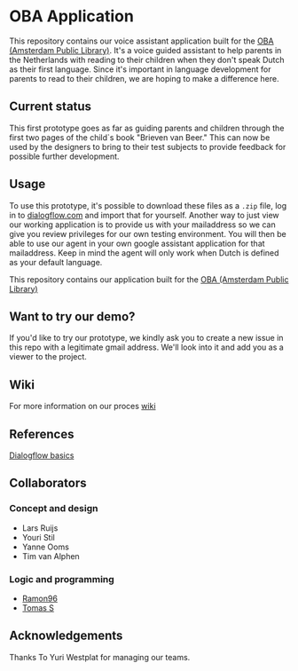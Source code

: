 # OBA Application
This repository contains our voice assistant application built for the [OBA (Amsterdam Public Library)](https://www.oba.nl/). It's a voice guided assistant to help parents in the Netherlands with reading to their children when they don't speak Dutch as their first language. Since it's important in language development for parents to read to their children, we are hoping to make a difference here.

## Current status
This first prototype goes as far as guiding parents and children through the first two pages of the child`s book "Brieven van Beer." This can now be used by the designers to bring to their test subjects to provide feedback for possible further development.

## Usage
To use this prototype, it's possible to download these files as a `.zip` file, log in to [dialogflow.com](https://dialogflow.com/) and import that for yourself. Another way to just view our working application is to provide us with your mailaddress so we can give you review privileges for our own testing environment. You will then be able to use our agent in your own google assistant application for that mailaddress. Keep in mind the agent will only work when Dutch is defined as your default language.

This repository contains our application built for the [OBA (Amsterdam Public Library)](https://www.oba.nl/)

## Want to try our demo?
If you'd like to try our prototype, we kindly ask you to create a new issue in this repo with a legitimate gmail address.
We'll look into it and add you as a viewer to the project.

## Wiki
For more information on our proces [wiki](https://github.com/lennartdeknikker/project-1-1920/wiki)

## References
[Dialogflow basics](https://cloud.google.com/dialogflow/docs/basics)

## Collaborators
### Concept and design
- Lars Ruijs
- Youri Stil
- Yanne Ooms
- Tim van Alphen

### Logic and programming
- [Ramon96](https://github.com/Ramon96)
- [Tomas S](https://github.com/TomasS666)

## Acknowledgements
Thanks To Yuri Westplat for managing our teams.
